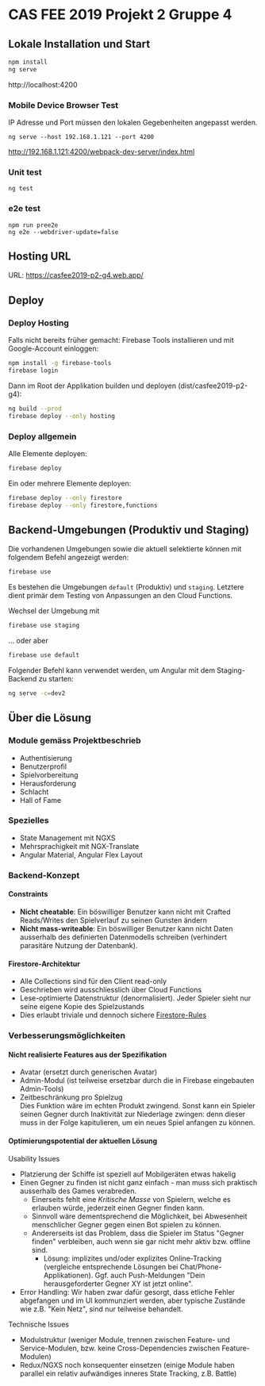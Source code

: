 # CAS FEE 2019 Projekt 2 Gruppe 4

## Lokale Installation und Start

```sh
npm install
ng serve
```

http://localhost:4200

### Mobile Device Browser Test

IP Adresse und Port müssen den lokalen Gegebenheiten angepasst werden.

```
ng serve --host 192.168.1.121 --port 4200
```

http://192.168.1.121:4200/webpack-dev-server/index.html

### Unit test

```
ng test
```

### e2e test

```
npm run pree2e
ng e2e --webdriver-update=false
```

## Hosting URL

URL: https://casfee2019-p2-g4.web.app/

## Deploy

### Deploy Hosting

Falls nicht bereits früher gemacht: Firebase Tools installieren und 
mit Google-Account einloggen:

```sh
npm install -g firebase-tools
firebase login
```

Dann im Root der Applikation builden und deployen (dist/casfee2019-p2-g4): 

```sh
ng build --prod
firebase deploy --only hosting
```

### Deploy allgemein

Alle Elemente deployen:
```sh
firebase deploy
```

Ein oder mehrere Elemente deployen:
```sh
firebase deploy --only firestore
firebase deploy --only firestore,functions
```

## Backend-Umgebungen (Produktiv und Staging)

Die vorhandenen Umgebungen sowie die aktuell selektierte können mit folgendem Befehl angezeigt werden:

```sh
firebase use
```

Es bestehen die Umgebungen `default` (Produktiv) und `staging`. Letztere dient primär dem Testing von Anpassungen an den Cloud Functions. 

Wechsel der Umgebung mit
```sh
firebase use staging
```
... oder aber
```sh
firebase use default
```

Folgender Befehl kann verwendet werden, um Angular mit dem Staging-Backend zu starten:

```sh
ng serve -c=dev2
```

## Über die Lösung

### Module gemäss Projektbeschrieb

- Authentisierung
- Benutzerprofil
- Spielvorbereitung
- Herausforderung
- Schlacht
- Hall of Fame

### Spezielles

- State Management mit NGXS
- Mehrsprachigkeit mit NGX-Translate
- Angular Material, Angular Flex Layout

### Backend-Konzept

#### Constraints

- **Nicht cheatable**: Ein böswilliger Benutzer kann nicht mit Crafted Reads/Writes den Spielverlauf zu seinen Gunsten ändern
- **Nicht mass-writeable**: Ein böswilliger Benutzer kann nicht Daten ausserhalb des definierten Datenmodells schreiben (verhindert parasitäre Nutzung der Datenbank).

#### Firestore-Architektur

- Alle Collections sind für den Client read-only
- Geschrieben wird ausschliesslich über Cloud Functions
- Lese-optimierte Datenstruktur (denormalisiert). Jeder Spieler sieht nur seine eigene Kopie des Spielzustands
- Dies erlaubt triviale und dennoch sichere [Firestore-Rules](firestore.rules)

### Verbesserungsmöglichkeiten

#### Nicht realisierte Features aus der Spezifikation

- Avatar (ersetzt durch generischen Avatar)
- Admin-Modul (ist teilweise ersetzbar durch die in Firebase eingebauten Admin-Tools)
- Zeitbeschränkung pro Spielzug  
  Dies Funktion wäre im echten Produkt zwingend. Sonst kann ein Spieler seinen Gegner 
  durch Inaktivität zur Niederlage zwingen: denn dieser muss in der Folge kapitulieren, 
  um ein neues Spiel anfangen zu können.

#### Optimierungspotential der aktuellen Lösung

Usability Issues
- Platzierung der Schiffe ist speziell auf Mobilgeräten etwas hakelig
- Einen Gegner zu finden ist nicht ganz einfach - man muss sich praktisch
  ausserhalb des Games verabreden. 
    - Einerseits fehlt eine _Kritische Masse_ von Spielern, welche es erlauben würde, jederzeit
      einen Gegner finden kann.
    - Sinnvoll wäre dementsprechend die Möglichkeit, bei Abwesenheit menschlicher Gegner gegen 
      einen Bot spielen zu können. 
    - Andererseits ist das Problem, dass die Spieler im Status "Gegner finden" verbleiben, 
      auch wenn sie gar nicht mehr aktiv bzw. offline sind.
        - Lösung: implizites und/oder explizites Online-Tracking (vergleiche entsprechende
          Lösungen bei Chat/Phone-Applikationen). Ggf. auch Push-Meldungen "Dein herausgeforderter
          Gegner XY ist jetzt online".
- Error Handling: Wir haben zwar dafür gesorgt, dass etliche Fehler abgefangen und im UI kommunziert werden, 
  aber typische Zustände wie z.B. "Kein Netz", sind nur teilweise behandelt.

Technische Issues
- Modulstruktur (weniger Module, trennen zwischen Feature- und Service-Modulen, bzw. keine
  Cross-Dependencies zwischen Feature-Modulen)
- Redux/NGXS noch konsequenter einsetzen (einige Module haben parallel ein relativ aufwändiges inneres
  State Tracking, z.B. Battle)
